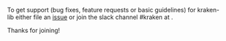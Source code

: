To get support (bug fixes, feature requests or basic guidelines) 
for kraken-lib either file an [issue](https://github.com/samsung-cnct/k2/issues) or
join the slack channel #kraken at <the slack community link>.

Thanks for joining!